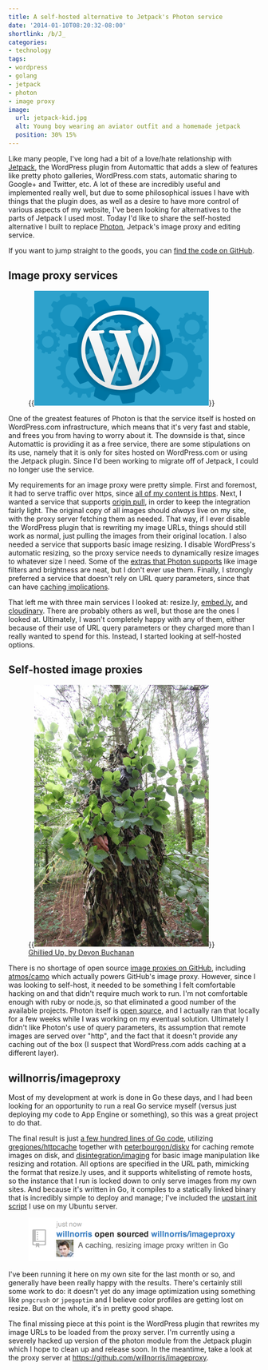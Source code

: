 ```yaml
---
title: A self-hosted alternative to Jetpack's Photon service
date: '2014-01-10T08:20:32-08:00'
shortlink: /b/J_
categories:
- technology
tags:
- wordpress
- golang
- jetpack
- photon
- image proxy
image:
  url: jetpack-kid.jpg
  alt: Young boy wearing an aviator outfit and a homemade jetpack
  position: 30% 15%
---
```


Like many people, I've long had a bit of a love/hate relationship with [Jetpack][], the WordPress plugin from Automattic
that adds a slew of features like pretty photo galleries, WordPress.com stats, automatic sharing to Google+ and Twitter,
etc.  A lot of these are incredibly useful and implemented really well, but due to some philosophical issues I have with
things that the plugin does, as well as a desire to have more control of various aspects of my website, I've been
looking for alternatives to the parts of Jetpack I used most.  Today I'd like to share the self-hosted alternative I
built to replace [Photon][], Jetpack's image proxy and editing service.

If you want to jump straight to the goods, you can [find the code on GitHub][willnorris/imageproxy].

[Jetpack]: http://jetpack.me/
[Photon]: http://developer.wordpress.com/docs/photon/
[willnorris/imageproxy]: https://github.com/willnorris/imageproxy


## Image proxy services ##

<aside class="alignleft outset"><figure>
  {{<img src="wordpress-cogs.png" alt="WordPress logo" width="350">}}
</figure></aside>

One of the greatest features of Photon is that the service itself is hosted on WordPress.com infrastructure, which means
that it's very fast and stable, and frees you from having to worry about it.  The downside is that, since Automattic is
providing it as a free service, there are some stipulations on its use, namely that it is only for sites hosted on
WordPress.com or using the Jetpack plugin.  Since I'd been working to migrate off of Jetpack, I could no longer use the
service.

My requirements for an image proxy were pretty simple.  First and foremost, it had to serve traffic over https, since
[all of my content is https][https].  Next, I wanted a service that supports [origin pull][], in order to keep the
integration fairly light.  The original copy of all images should *always* live on my site, with the proxy server
fetching them as needed.  That way, if I ever disable the WordPress plugin that is rewriting my image URLs, things
should still work as normal, just pulling the images from their original location.  I also needed a service that
supports basic image resizing.  I disable WordPress's automatic resizing, so the proxy service needs to dynamically
resize images to whatever size I need.  Some of the [extras that Photon supports][photon-extras] like image filters and
brightness are neat, but I don't ever use them.  Finally, I strongly preferred a service that doesn't rely on URL query
parameters, since that can have [caching implications][].

That left me with three main services I looked at: resize.ly, [embed.ly][], and [cloudinary][].  There are probably
others as well, but those are the ones I looked at.  Ultimately, I wasn't completely happy with any of them, either
because of their use of URL query parameters or they charged more than I really wanted to spend for this.  Instead, I
started looking at self-hosted options.

[https]: /2012/12/all-https-all-the-time
[origin pull]: http://www.whoishostingthis.com/blog/2010/06/30/cdns-push-vs-pull/
[photon-extras]: http://developer.wordpress.com/docs/photon/api/
[caching implications]: http://www.stevesouders.com/blog/2008/08/23/revving-filenames-dont-use-querystring/
[embed.ly]: http://embed.ly/display
[cloudinary]: http://cloudinary.com/


## Self-hosted image proxies ##

<aside class="alignright outset"><figure>
  {{<img src="ghillied-up.jpg" alt="Man wearing a ghillie camouflage suit" width="350">}}
  <figcaption><a href="https://secure.flickr.com/photos/divinenephron/4857328881/">Ghillied Up, by Devon Buchanan</a></figcaption>
</figure></aside>

There is no shortage of open source [image proxies on GitHub][], including [atmos/camo][] which actually powers GitHub's
image proxy.  However, since I was looking to self-host, it needed to be something I felt comfortable hacking on and
that didn't require much work to run.  I'm not comfortable enough with ruby or node.js, so that eliminated a good number
of the available projects.  Photon itself is [open source][photon-server], and I actually ran that locally for a few
weeks while I was working on my eventual solution.  Ultimately I didn't like Photon's use of query parameters, its
assumption that remote images are served over "http", and the fact that it doesn't provide any caching out of the box (I
suspect that WordPress.com adds caching at a different layer).

[image proxies on GitHub]: https://github.com/search?q=imageproxy+OR+image-proxy&type=Repositories
[atmos/camo]: https://github.com/atmos/camo
[photon-server]: http://code.svn.wordpress.org/photon/


## willnorris/imageproxy ##

Most of my development at work is done in Go these days, and I had been looking for an opportunity to run a real Go
service myself (versus just deploying my code to App Engine or something), so this was a great project to do that.

The final result is just [a few hundred lines of Go code][willnorris/imageproxy], utilizing [gregjones/httpcache][]
together with [peterbourgon/diskv] for caching remote images on disk, and [disintegration/imaging] for basic image
manipulation like resizing and rotation.  All options are specified in the URL path, mimicking the format that
resize.ly uses, and it supports whitelisting of remote hosts, so the instance that I run is locked down to only
serve images from my own sites.  And because it's written in Go, it compiles to a statically linked binary that is
incredibly simple to deploy and manage; I've included the [upstart init script][] I use on my Ubuntu server.

<figure class="aligncenter">
  <a href="https://github.com/willnorris/imageproxy"><img src="open-source-imageproxy.png"
    alt="GitHub screenshot stating, 'willnorris open sourced willnorris/imageproxy'" width="450"></a>
</figure>

I've been running it here on my own site for the last month or so, and generally have been really happy with the
results.  There's certainly still some work to do: it doesn't yet do any image optimization using something like
`pngcrush` or `jpegoptim` and I believe color profiles are getting lost on resize.  But on the whole, it's in pretty
good shape.

The final missing piece at this point is the WordPress plugin that rewrites my image URLs to be loaded from the proxy
server.  I'm currently using a severely hacked up version of the photon module from the Jetpack plugin which I hope to
clean up and release soon.  In the meantime, take a look at the proxy server at
<https://github.com/willnorris/imageproxy>.

[gregjones/httpcache]: https://github.com/gregjones/httpcache
[peterbourgon/diskv]: https://github.com/peterbourgon/diskv
[disintegration/imaging]: https://github.com/disintegration/imaging
[upstart init script]: https://github.com/willnorris/imageproxy/blob/main/etc/imageproxy.conf
